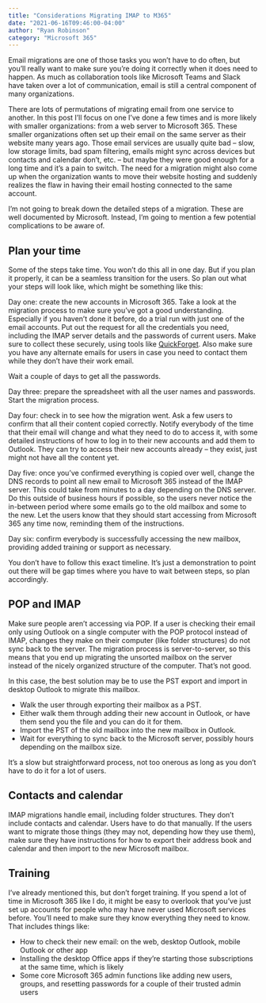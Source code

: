 ```yaml
---
title: "Considerations Migrating IMAP to M365"
date: "2021-06-16T09:46:00-04:00"
author: "Ryan Robinson"
category: "Microsoft 365"
---
```


Email migrations are one of those tasks you won’t have to do often, but you’ll really want to make sure you’re doing it correctly when it does need to happen. As much as collaboration tools like Microsoft Teams and Slack have taken over a lot of communication, email is still a central component of many organizations.

There are lots of permutations of migrating email from one service to another. In this post I’ll focus on one I’ve done a few times and is more likely with smaller organizations: from a web server to Microsoft 365. These smaller organizations often set up their email on the same server as their website many years ago. Those email services are usually quite bad – slow, low storage limits, bad spam filtering, emails might sync across devices but contacts and calendar don’t, etc. – but maybe they were good enough for a long time and it’s a pain to switch. The need for a migration might also come up when the organization wants to move their website hosting and suddenly realizes the flaw in having their email hosting connected to the same account.

I’m not going to break down the detailed steps of a migration. These are well documented by Microsoft. Instead, I’m going to mention a few potential complications to be aware of.

## Plan your time

Some of the steps take time. You won’t do this all in one day. But if you plan it properly, it can be a seamless transition for the users. So plan out what your steps will look like, which might be something like this:

Day one: create the new accounts in Microsoft 365. Take a look at the migration process to make sure you’ve got a good understanding. Especially if you haven’t done it before, do a trial run with just one of the email accounts. Put out the request for all the credentials you need, including the IMAP server details and the passwords of current users. Make sure to collect these securely, using tools like [QuickForget](https://quickforget.com). Also make sure you have any alternate emails for users in case you need to contact them while they don’t have their work email.

Wait a couple of days to get all the passwords.

Day three: prepare the spreadsheet with all the user names and passwords. Start the migration process.

Day four: check in to see how the migration went. Ask a few users to confirm that all their content copied correctly. Notify everybody of the time that their email will change and what they need to do to access it, with some detailed instructions of how to log in to their new accounts and add them to Outlook. They can try to access their new accounts already – they exist, just might not have all the content yet.

Day five: once you’ve confirmed everything is copied over well, change the DNS records to point all new email to Microsoft 365 instead of the IMAP server. This could take from minutes to a day depending on the DNS server. Do this outside of business hours if possible, so the users never notice the in-between period where some emails go to the old mailbox and some to the new. Let the users know that they should start accessing from Microsoft 365 any time now, reminding them of the instructions.

Day six: confirm everybody is successfully accessing the new mailbox, providing added training or support as necessary.

You don’t have to follow this exact timeline. It’s just a demonstration to point out there will be gap times where you have to wait between steps, so plan accordingly.

## POP and IMAP

Make sure people aren’t accessing via POP. If a user is checking their email only using Outlook on a single computer with the POP protocol instead of IMAP, changes they make on their computer (like folder structures) do not sync back to the server. The migration process is server-to-server, so this means that you end up migrating the unsorted mailbox on the server instead of the nicely organized structure of the computer. That’s not good.

In this case, the best solution may be to use the PST export and import in desktop Outlook to migrate this mailbox.

- Walk the user through exporting their mailbox as a PST.
- Either walk them through adding their new account in Outlook, or have them send you the file and you can do it for them.
- Import the PST of the old mailbox into the new mailbox in Outlook.
- Wait for everything to sync back to the Microsoft server, possibly hours depending on the mailbox size.

It’s a slow but straightforward process, not too onerous as long as you don’t have to do it for a lot of users.

## Contacts and calendar

IMAP migrations handle email, including folder structures. They don’t include contacts and calendar. Users have to do that manually. If the users want to migrate those things (they may not, depending how they use them), make sure they have instructions for how to export their address book and calendar and then import to the new Microsoft mailbox.

## Training

I’ve already mentioned this, but don’t forget training. If you spend a lot of time in Microsoft 365 like I do, it might be easy to overlook that you’ve just set up accounts for people who may have never used Microsoft services before. You’ll need to make sure they know everything they need to know. That includes things like:

- How to check their new email: on the web, desktop Outlook, mobile Outlook or other app
- Installing the desktop Office apps if they’re starting those subscriptions at the same time, which is likely
- Some core Microsoft 365 admin functions like adding new users, groups, and resetting passwords for a couple of their trusted admin users
